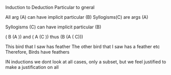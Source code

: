 Induction to Deduction
Particular to gneral


All arg (A) can have implicit particular (B)
Syllogisms(C) are args (A)

Syllogisms (C) can have implicit particular (B)

( B (A )) and ( A (C )) thus (B (A ( C)))


This bird that I saw has feather
The other bird that I saw has a feather
etc
Therefore, Birds have feathers

IN inductions we dont look at all cases, only a subset, but we feel justified to make a justification on all